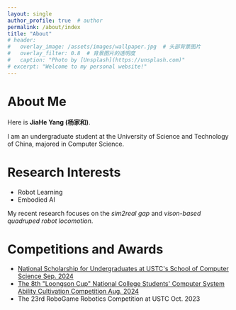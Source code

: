 ```yaml
---
layout: single
author_profile: true  # author
permalink: /about/index
title: "About"
# header:
#   overlay_image: /assets/images/wallpaper.jpg  # 头部背景图片
#   overlay_filter: 0.8  # 背景图片的透明度
#   caption: "Photo by [Unsplash](https://unsplash.com)"
# excerpt: "Welcome to my personal website!"
---
```


# About Me

Here is **JiaHe Yang (杨家和)**.

I am an undergraduate student at the University of Science and Technology of China, majored in Computer Science. 

# Research Interests

- Robot Learning
- Embodied AI

My recent research focuses on the *sim2real gap* and *vison-based quadruped robot locomotion*.

# Competitions and Awards

- [National Scholarship for Undergraduates at USTC's School of Computer Science  Sep. 2024](https://cs.ustc.edu.cn/2024/0924/c3054a654477/page.htm)
- [The 8th "Loongson Cup" National College Students' Computer System Ability Cultivation Competition  Aug. 2024](https://www.nscscc.com/?p=619)
- The 23rd RoboGame Robotics Competition at USTC  Oct. 2023
